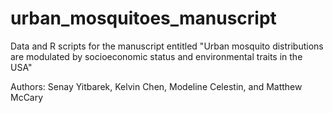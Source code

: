 # urban_mosquitoes_manuscript

Data and R scripts for the manuscript entitled "Urban mosquito distributions are modulated by socioeconomic status and environmental traits in the USA"

Authors: Senay Yitbarek, Kelvin Chen, Modeline Celestin, and Matthew McCary
